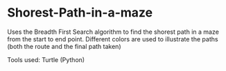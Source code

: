 # Shorest-Path-in-a-maze
Uses the Breadth First Search algorithm to find the shorest path in a maze from the start to end point. Different colors are used to illustrate the paths (both the route and the final path taken) 

Tools used:
Turtle (Python)
